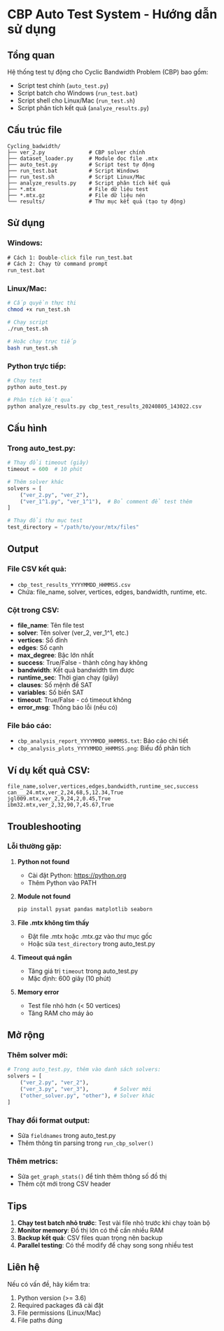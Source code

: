 # CBP Auto Test System - Hướng dẫn sử dụng

## Tổng quan
Hệ thống test tự động cho Cyclic Bandwidth Problem (CBP) bao gồm:
- Script test chính (`auto_test.py`)
- Script batch cho Windows (`run_test.bat`)
- Script shell cho Linux/Mac (`run_test.sh`)
- Script phân tích kết quả (`analyze_results.py`)

## Cấu trúc file

```
Cycling_badwidth/
├── ver_2.py              # CBP solver chính
├── dataset_loader.py     # Module đọc file .mtx
├── auto_test.py          # Script test tự động
├── run_test.bat          # Script Windows
├── run_test.sh           # Script Linux/Mac  
├── analyze_results.py    # Script phân tích kết quả
├── *.mtx                 # File dữ liệu test
├── *.mtx.gz              # File dữ liệu nén
└── results/              # Thư mục kết quả (tạo tự động)
```

## Sử dụng

### Windows:
```cmd
# Cách 1: Double-click file run_test.bat
# Cách 2: Chạy từ command prompt
run_test.bat
```

### Linux/Mac:
```bash
# Cấp quyền thực thi
chmod +x run_test.sh

# Chạy script
./run_test.sh

# Hoặc chạy trực tiếp
bash run_test.sh
```

### Python trực tiếp:
```bash
# Chạy test
python auto_test.py

# Phân tích kết quả
python analyze_results.py cbp_test_results_20240805_143022.csv
```

## Cấu hình

### Trong auto_test.py:
```python
# Thay đổi timeout (giây)
timeout = 600  # 10 phút

# Thêm solver khác
solvers = [
    ("ver_2.py", "ver_2"),
    ("ver_1^1.py", "ver_1^1"),  # Bỏ comment để test thêm
]

# Thay đổi thư mục test
test_directory = "/path/to/your/mtx/files"
```

## Output

### File CSV kết quả:
- `cbp_test_results_YYYYMMDD_HHMMSS.csv`
- Chứa: file_name, solver, vertices, edges, bandwidth, runtime, etc.

### Cột trong CSV:
- **file_name**: Tên file test
- **solver**: Tên solver (ver_2, ver_1^1, etc.)
- **vertices**: Số đỉnh
- **edges**: Số cạnh  
- **max_degree**: Bậc lớn nhất
- **success**: True/False - thành công hay không
- **bandwidth**: Kết quả bandwidth tìm được
- **runtime_sec**: Thời gian chạy (giây)
- **clauses**: Số mệnh đề SAT
- **variables**: Số biến SAT
- **timeout**: True/False - có timeout không
- **error_msg**: Thông báo lỗi (nếu có)

### File báo cáo:
- `cbp_analysis_report_YYYYMMDD_HHMMSS.txt`: Báo cáo chi tiết
- `cbp_analysis_plots_YYYYMMDD_HHMMSS.png`: Biểu đồ phân tích

## Ví dụ kết quả CSV:

```csv
file_name,solver,vertices,edges,bandwidth,runtime_sec,success
can___24.mtx,ver_2,24,68,5,12.34,True
jgl009.mtx,ver_2,9,24,2,0.45,True
ibm32.mtx,ver_2,32,90,7,45.67,True
```

## Troubleshooting

### Lỗi thường gặp:

1. **Python not found**
   - Cài đặt Python: https://python.org
   - Thêm Python vào PATH

2. **Module not found**
   ```bash
   pip install pysat pandas matplotlib seaborn
   ```

3. **File .mtx không tìm thấy**
   - Đặt file .mtx hoặc .mtx.gz vào thư mục gốc
   - Hoặc sửa `test_directory` trong auto_test.py

4. **Timeout quá ngắn**
   - Tăng giá trị `timeout` trong auto_test.py
   - Mặc định: 600 giây (10 phút)

5. **Memory error**
   - Test file nhỏ hơn (< 50 vertices)
   - Tăng RAM cho máy ảo

## Mở rộng

### Thêm solver mới:
```python
# Trong auto_test.py, thêm vào danh sách solvers:
solvers = [
    ("ver_2.py", "ver_2"),
    ("ver_3.py", "ver_3"),        # Solver mới
    ("other_solver.py", "other"), # Solver khác
]
```

### Thay đổi format output:
- Sửa `fieldnames` trong auto_test.py
- Thêm thông tin parsing trong `run_cbp_solver()`

### Thêm metrics:
- Sửa `get_graph_stats()` để tính thêm thông số đồ thị
- Thêm cột mới trong CSV header

## Tips

1. **Chạy test batch nhỏ trước**: Test vài file nhỏ trước khi chạy toàn bộ
2. **Monitor memory**: Đồ thị lớn có thể cần nhiều RAM
3. **Backup kết quả**: CSV files quan trọng nên backup
4. **Parallel testing**: Có thể modify để chạy song song nhiều test

## Liên hệ
Nếu có vấn đề, hãy kiểm tra:
1. Python version (>= 3.6)
2. Required packages đã cài đặt
3. File permissions (Linux/Mac)
4. File paths đúng
